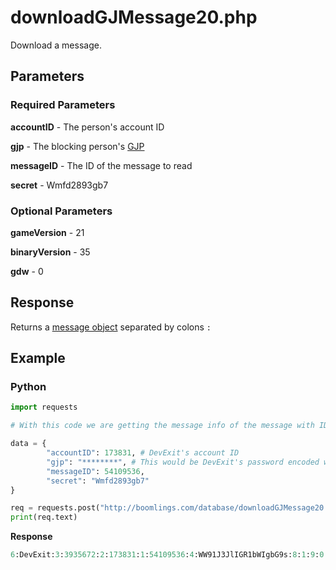 # downloadGJMessage20.php

Download a message.

## Parameters

### Required Parameters

**accountID** - The person's account ID

**gjp** - The blocking person's [GJP](/topics/encryption/gjp.md)

**messageID** - The ID of the message to read

**secret** - Wmfd2893gb7

### Optional Parameters

**gameVersion** - 21

**binaryVersion** - 35

**gdw** - 0

## Response

Returns a [message object](/resources/server/message.md) separated by colons `:`

## Example

<!-- tabs:start -->

### **Python**

```py
import requests

# With this code we are getting the message info of the message with ID 54109536

data = {
        "accountID": 173831, # DevExit's account ID
        "gjp": "********", # This would be DevExit's password encoded with GJP encryption
        "messageID": 54109536,
        "secret": "Wmfd2893gb7"
}

req = requests.post("http://boomlings.com/database/downloadGJMessage20.php", data=data)
print(req.text)
```

**Response**

```py
6:DevExit:3:3935672:2:173831:1:54109536:4:WW91J3JlIGR1bWIgbG9s:8:1:9:0:5:TWhtIHllcCB5b3UncmUgcCBkdW1iIGxtYW8=:7:19 minutes
```

<!-- tabs:end -->
